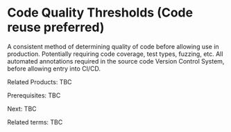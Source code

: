 # Code Quality Thresholds (Code reuse preferred)

A consistent method of determining quality of code before allowing use in production.  Potentially requiring code coverage, test types, fuzzing, etc.  All automated annotations required in the source code Version Control System, before allowing entry into CI/CD.

Related Products: TBC

Prerequisites: TBC

Next: TBC

Related terms: TBC
